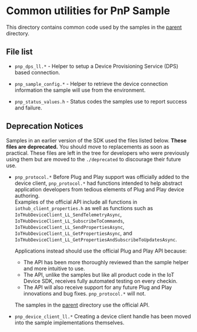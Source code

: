 # Common utilities for PnP Sample

This directory contains common code used by the samples in the [parent](..) directory.

## File list

* `pnp_dps_ll.*` - Helper to setup a Device Provisioning Service (DPS) based connection.

* `pnp_sample_config.*` - Helper to retrieve the device connection information the sample will use from the environment.

* `pnp_status_values.h` - Status codes the samples use to report success and failure.

## Deprecation Notices

Samples in an earlier version of the SDK used the files listed below.  **These files are deprecated.**  You should move to replacements as soon as practical.  These files are left in the tree for developers who were previously using them but are moved to the `./deprecated` to discourage their future use.

* `pnp_protocol.*` Before Plug and Play support was officially added to the device client,  `pnp_protocol.*` had functions intended to help abstract application developers from tedious elements of Plug and Play device authoring.  
  Examples of the official API include all functions in `iothub_client_properties.h` as well as functions such as `IoTHubDeviceClient_LL_SendTelemetryAsync`, `IoTHubDeviceClient_LL_SubscribeToCommands`, `IoTHubDeviceClient_LL_SendPropertiesAsync`, `IoTHubDeviceClient_LL_GetPropertiesAsync`, and `IoTHubDeviceClient_LL_GetPropertiesAndSubscribeToUpdatesAsync`.
  
  Applications instead should use the official Plug and Play API because:
  * The API has been more thoroughly reviewed than the sample helper and more intuitive to use.  
  * The API, unlike the samples but like all product code in the IoT Device SDK, receives fully automated testing on every checkin.
  * The API will also receive support for any future Plug and Play innovations and bug fixes.  `pnp_protocol.*` will not.

  The samples in the [parent](..) directory use the official API.

* `pnp_device_client_ll.*` Creating a device client handle has been moved into the sample implementations themselves.
